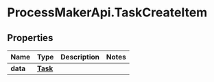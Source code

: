 # ProcessMakerApi.TaskCreateItem

## Properties
Name | Type | Description | Notes
------------ | ------------- | ------------- | -------------
**data** | [**Task**](Task.md) |  | 



